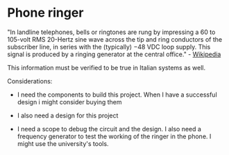 # Phone ringer

"In landline telephones, bells or ringtones are rung by impressing a 60 to 105-volt RMS 20-Hertz sine wave across the tip and ring conductors of the subscriber line, in series with the (typically) −48 VDC loop supply. This signal is produced by a ringing generator at the central office." - [Wikipedia](https://en.wikipedia.org/wiki/Ringing_(telephony))

This information must be verified to be true in Italian systems as well.

Considerations:
- I need the components to build this project. When I have a successful design i might consider buying them

- I also need a design for this project

- I need a scope to debug the circuit and the design. I also need a frequency generator to test the working of the ringer in the phone.  I might use the university's tools.

